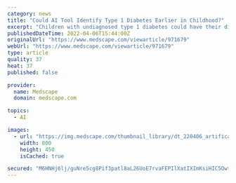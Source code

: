 ```yaml
---
category: news
title: "Could AI Tool Identify Type 1 Diabetes Earlier in Childhood?"
excerpt: "Children with undiagnosed type 1 diabetes could have their disease identified early enough for them to avoid potentially fatal consequences, suggests a UK study of a novel AI predictive tool."
publishedDateTime: 2022-04-06T15:44:00Z
originalUrl: "https://www.medscape.com/viewarticle/971679"
webUrl: "https://www.medscape.com/viewarticle/971679"
type: article
quality: 37
heat: 37
published: false

provider:
  name: Medscape
  domain: medscape.com

topics:
  - AI

images:
  - url: "https://img.medscape.com/thumbnail_library/dt_220406_artifical_intelligence_800x450.jpg"
    width: 800
    height: 450
    isCached: true

secured: "M6HNHj6lj/guNre5cg8Pif3patl8aL26UoE7rvaFEPIlXatIXImKsiHIC5OwtWzg8kgmpn9YDJ5WEpStdtvpEtXlBsRcDd4bJBoXxTpruXxsv9fSsr6Jjrqlp+FHak4U0gACinAafdEafJrWkzJWjezAV6Y2sd5Edfw44gSW9jjlHKx3ER3Eu+6Lik4zbtN4EDNaFaoXtz1uEMivmoHrV3xqI+BRo1cSi6FfDCSlGRsuiHt10AqLiQgxqKqrJFyrmeW6yWNn2boqRZa2YuKtothW/KnWFy3QXD0+KL+S9GGC5sHsVD56VE5OYID8f9sPyYPVLZIGuzAPD85L4NmUJZr4b4HrzYECIwbVQqbHDV8=;HC8CoiRAqvgxiE1Wmxac2Q=="
---
```


